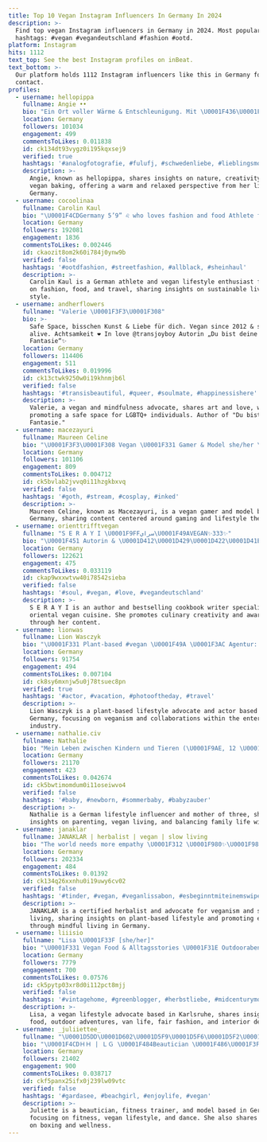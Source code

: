 ```yaml
---
title: Top 10 Vegan Instagram Influencers In Germany In 2024
description: >-
  Find top vegan Instagram influencers in Germany in 2024. Most popular
  hashtags: #vegan #vegandeutschland #fashion #ootd.
platform: Instagram
hits: 1112
text_top: See the best Instagram profiles on inBeat.
text_bottom: >-
  Our platform holds 1112 Instagram influencers like this in Germany for you to
  contact.
profiles:
  - username: hellopippa
    fullname: Angie ••
    bio: "Ein Ort voller Wärme & Entschleunigung. Mit \U0001F436\U0001F436 und \U0001F9D4\U0001F3FB‍♂️ am liebsten in der Natur, im Camper, kreativ auslebend & vegan backend für @weareforelsket \U0001F4F0"
    location: Germany
    followers: 101034
    engagement: 499
    commentsToLikes: 0.011838
    id: ck134dt93vygz0i195kqxsej9
    verified: true
    hashtags: '#analogfotografie, #fulufj, #schwedenliebe, #lieblingsmomente'
    description: >-
      Angie, known as hellopippa, shares insights on nature, creativity, and
      vegan baking, offering a warm and relaxed perspective from her life in
      Germany.
  - username: cocoolinaa
    fullname: Carolin Kaul
    bio: "\U0001F4CDGermany 5’9” ♌️ who loves fashion and food Athlete for 35 years \U0001F4A8 Vegan since October 2019 \U0001F331 ✝️ Travel addicted \U0001F30E nature lover \U0001F333 Inquiries only via \U0001F4E7"
    location: Germany
    followers: 192081
    engagement: 1836
    commentsToLikes: 0.002446
    id: ckaozit8om2k60i784j0ynw9b
    verified: false
    hashtags: '#ootdfashion, #streetfashion, #allblack, #sheinhaul'
    description: >-
      Carolin Kaul is a German athlete and vegan lifestyle enthusiast focusing
      on fashion, food, and travel, sharing insights on sustainable living and
      style.
  - username: andherflowers
    fullname: "Valerie \U0001F3F3️‍\U0001F308"
    bio: >-
      Safe Space, bisschen Kunst & Liebe für dich. Vegan since 2012 & still
      alive. Achtsamkeit ❤️ In love @transjoyboy Autorin „Du bist deine
      Fantasie“✨
    location: Germany
    followers: 114406
    engagement: 511
    commentsToLikes: 0.019996
    id: ck13ctwk9250w0i19khnmjb6l
    verified: false
    hashtags: '#transisbeautiful, #queer, #soulmate, #happinessishere'
    description: >-
      Valerie, a vegan and mindfulness advocate, shares art and love, while
      promoting a safe space for LGBTQ+ individuals. Author of "Du bist deine
      Fantasie."
  - username: macezayuri
    fullname: Maureen Celine
    bio: "\U0001F3F3️‍\U0001F308 Vegan \U0001F331 Gamer & Model she/her \U0001F4E7: Zayuri@reachout.agency"
    location: Germany
    followers: 101106
    engagement: 809
    commentsToLikes: 0.004712
    id: ck5bvlab2jvvq0i11hzgkbxvq
    verified: false
    hashtags: '#goth, #stream, #cosplay, #inked'
    description: >-
      Maureen Celine, known as Macezayuri, is a vegan gamer and model based in
      Germany, sharing content centered around gaming and lifestyle themes.
  - username: orienttrifftvegan
    fullname: "S E R A Y I \U0001F9FFسراي\U0001F49AVEGAN✨333✨"
    bio: "\U0001F451 Autorin & \U0001D412\U0001D429\U0001D422\U0001D41E\U0001D420\U0001D41E\U0001D425 \U0001D40A\U0001D428\U0001D41C\U0001D421\U0001D41B\U0001D42E\U0001D41C\U0001D421-\U0001D401\U0001D41E\U0001D42C\U0001D42D\U0001D42C\U0001D41E\U0001D425\U0001D425\U0001D41E\U0001D42B\U0001D422\U0001D427 \U0001FA75Oriental vegan Food. Visionärin. Bewusstsein \U0001F49Afounder of @serayi_orientfeinkost \U0001F90E\U0001F4E9 EMAIL"
    location: Germany
    followers: 122621
    engagement: 475
    commentsToLikes: 0.033119
    id: ckap9wxxwtvw40i78542sieba
    verified: false
    hashtags: '#soul, #vegan, #love, #vegandeutschland'
    description: >-
      S E R A Y I is an author and bestselling cookbook writer specializing in
      oriental vegan cuisine. She promotes culinary creativity and awareness
      through her content.
  - username: lionwas
    fullname: Lion Wasczyk
    bio: "\U0001F331 Plant-based #vegan \U0001F49A \U0001F3AC Agentur: @fischer.partner \U0001F4E9 Kooperationen & PR: @needagency"
    location: Germany
    followers: 91754
    engagement: 494
    commentsToLikes: 0.007104
    id: ck8sy6mxnjw5u0j78tsuec8pn
    verified: true
    hashtags: '#actor, #vacation, #photooftheday, #travel'
    description: >-
      Lion Wasczyk is a plant-based lifestyle advocate and actor based in
      Germany, focusing on veganism and collaborations within the entertainment
      industry.
  - username: nathalie.civ
    fullname: Nathalie
    bio: "Mein Leben zwischen Kindern und Tieren (\U0001F9AE, 12 \U0001F407) Dreifachmama (2 Wochen, 2,5 & 4) Vegan \U0001F331 Kooperationsanfrage: nathalie.civ@gmx.de"
    location: Germany
    followers: 21170
    engagement: 423
    commentsToLikes: 0.042674
    id: ck5bwtimomdum0i11oseiwvo4
    verified: false
    hashtags: '#baby, #newborn, #sommerbaby, #babyzauber'
    description: >-
      Nathalie is a German lifestyle influencer and mother of three, sharing
      insights on parenting, vegan living, and balancing family life with pets.
  - username: janaklar
    fullname: JANAKLAR | herbalist | vegan | slow living
    bio: "The world needs more empathy \U0001F312 \U0001F980✨\U0001F98B 8 years vegan, Austria\U0001F332\U0001F1E6\U0001F1F9, sensitive and proud \U0001F9DA\U0001F3FB‍♀️ Cert. herbalist\U0001F331Second hand lover \U0001F9E1 HSP \U0001F3A5 ⬇️"
    location: Germany
    followers: 202334
    engagement: 484
    commentsToLikes: 0.01392
    id: ck134q26xxnhu0i19uwy6cv02
    verified: false
    hashtags: '#tinder, #vegan, #veganlissabon, #esbeginntmiteinemswipe'
    description: >-
      JANAKLAR is a certified herbalist and advocate for veganism and slow
      living, sharing insights on plant-based lifestyle and promoting empathy
      through mindful living in Germany.
  - username: liiisio
    fullname: "Lisa \U0001F33F [she/her]"
    bio: "\U0001F331 Vegan Food & Alltagsstories \U0001F31E Outdoorabenteuer & Vanlife \U0001F6CB Fair Fashion & Interior \U0001F4CD Karlsruhe"
    location: Germany
    followers: 7779
    engagement: 700
    commentsToLikes: 0.07576
    id: ck5pytp03xr8d0i112pct8mjj
    verified: false
    hashtags: '#vintagehome, #greenblogger, #herbstliebe, #midcenturymodern'
    description: >-
      Lisa, a vegan lifestyle advocate based in Karlsruhe, shares insights on
      food, outdoor adventures, van life, fair fashion, and interior design.
  - username: _juliiettee_
    fullname: "\U0001D5DD\U0001D602\U0001D5F9\U0001D5F6\U0001D5F2\U0001D601\U0001D601\U0001D5F2"
    bio: "\U0001F4CDＨＨ | ＬＧ \U0001F484Beautician \U0001F486\U0001F3FC‍♀️ | Fitnesstrainerin | Model \U0001F4F8 \U0001F496Tanzen | Fitness | Boxen \U0001F331 vegan \U0001F48D ♥️ \U0001F436 @sportmops_bonnie"
    location: Germany
    followers: 21402
    engagement: 900
    commentsToLikes: 0.038717
    id: ckf5panx25ifx0j239lw09vtc
    verified: false
    hashtags: '#gardasee, #beachgirl, #enjoylife, #vegan'
    description: >-
      Juliette is a beautician, fitness trainer, and model based in Germany,
      focusing on fitness, vegan lifestyle, and dance. She also shares insights
      on boxing and wellness.
---
```


